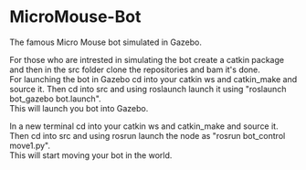# MicroMouse-Bot
The famous Micro Mouse bot simulated in Gazebo.<br>

For those who are intrested in simulating the bot create a catkin package and then in the src folder clone the repositories and bam it's done.<br>
For launching the bot in Gazebo cd into your catkin ws and catkin_make and source it. Then cd into src and using roslaunch launch it using "roslaunch bot_gazebo bot.launch".<br>
This will launch you bot into Gazebo.<br>

In a new terminal cd into your catkin ws and catkin_make and source it. Then cd into src and using rosrun launch the node as "rosrun bot_control move1.py".<br>
This will start moving your bot in the world.<br>
